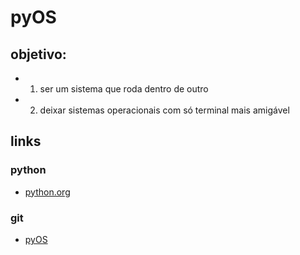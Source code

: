 # pyOS
## objetivo:
- 1. ser um sistema que roda dentro de outro
- 2. deixar sistemas operacionais com só terminal mais amigável

## links
### python
- [python.org](https://python.org)
### git
- [pyOS](https://github.com/Miguel2729/pyOS.git)
